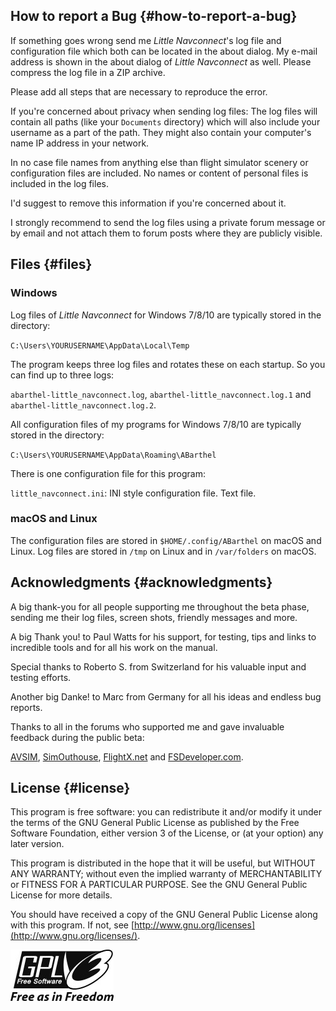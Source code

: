 ## How to report a Bug {#how-to-report-a-bug}

If something goes wrong send me _Little Navconnect_'s log file and configuration file which both can be located in the about dialog. My e-mail address is shown in the about dialog of _Little Navconnect_ as well. Please compress the log file in a ZIP archive.

Please add all steps that are necessary to reproduce the error.

If you're concerned about privacy when sending log files: The log files will contain all paths (like your `Documents` directory) which will also include your username as a part of the path. They might also contain your computer's name IP address in your network.

In no case file names from anything else than flight simulator scenery or configuration files are included. No names or content of personal files is included in the log files.

I'd suggest to remove this information if you're concerned about it.

I strongly recommend to send the log files using a private forum message or by email and not attach them to forum posts where they are publicly visible.

## Files {#files}

### Windows

Log files of _Little Navconnect_ for Windows 7/8/10 are typically stored in the directory:

`C:\Users\YOURUSERNAME\AppData\Local\Temp`

The program keeps three log files and rotates these on each startup. So you can find up to three logs:

`abarthel-little_navconnect.log`, `abarthel-little_navconnect.log.1` and `abarthel-little_navconnect.log.2`.

All configuration files of my programs for Windows 7/8/10 are typically stored in the directory:

`C:\Users\YOURUSERNAME\AppData\Roaming\ABarthel`

There is one configuration file for this program:

`little_navconnect.ini`: INI style configuration file. Text file.

### macOS and Linux

The configuration files are stored in `$HOME/.config/ABarthel` on macOS and Linux. Log files are stored in `/tmp` on Linux and in `/var/folders` on macOS.

## Acknowledgments {#acknowledgments}

A big thank-you for all people supporting me throughout the beta phase, sending me their log files, screen shots, friendly messages and more.

A big Thank you! to Paul Watts for his support, for testing, tips and links to incredible tools and for all his work on the manual.

Special thanks to Roberto S. from Switzerland for his valuable input and testing efforts.

Another big Danke! to Marc from Germany for all his ideas and endless bug reports.

Thanks to all in the forums who supported me and gave invaluable feedback during the public beta:

[AVSIM](http://www.avsim.com), [SimOuthouse](http://www.sim-outhouse.com), [FlightX.net](http://flightx.net) and [FSDeveloper.com](http://www.fsdeveloper.com).

## License {#license}

This program is free software: you can redistribute it and/or modify it under the terms of the GNU General Public License as published by the Free Software Foundation, either version 3 of the License, or (at your option) any later version.

This program is distributed in the hope that it will be useful, but WITHOUT ANY WARRANTY; without even the implied warranty of MERCHANTABILITY or FITNESS FOR A PARTICULAR PURPOSE. See the GNU General Public License for more details.

You should have received a copy of the GNU General Public License along with this program. If not, see [http://www.gnu.org/licenses](http://www.gnu.org/licenses/).

![GPL V3](../images/gpl-v3-logo.jpg)
